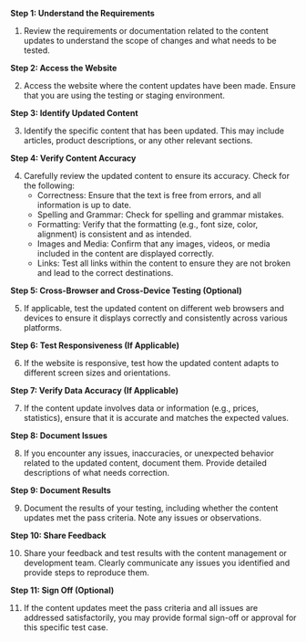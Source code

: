 **Step 1: Understand the Requirements**

1. Review the requirements or documentation related to the content updates to understand the scope of changes and what needs to be tested.

**Step 2: Access the Website**

2. Access the website where the content updates have been made. Ensure that you are using the testing or staging environment.

**Step 3: Identify Updated Content**

3. Identify the specific content that has been updated. This may include articles, product descriptions, or any other relevant sections.

**Step 4: Verify Content Accuracy**

4. Carefully review the updated content to ensure its accuracy. Check for the following:
   - Correctness: Ensure that the text is free from errors, and all information is up to date.
   - Spelling and Grammar: Check for spelling and grammar mistakes.
   - Formatting: Verify that the formatting (e.g., font size, color, alignment) is consistent and as intended.
   - Images and Media: Confirm that any images, videos, or media included in the content are displayed correctly.
   - Links: Test all links within the content to ensure they are not broken and lead to the correct destinations.

**Step 5: Cross-Browser and Cross-Device Testing (Optional)**

5. If applicable, test the updated content on different web browsers and devices to ensure it displays correctly and consistently across various platforms.

**Step 6: Test Responsiveness (If Applicable)**

6. If the website is responsive, test how the updated content adapts to different screen sizes and orientations.

**Step 7: Verify Data Accuracy (If Applicable)**

7. If the content update involves data or information (e.g., prices, statistics), ensure that it is accurate and matches the expected values.

**Step 8: Document Issues**

8. If you encounter any issues, inaccuracies, or unexpected behavior related to the updated content, document them. Provide detailed descriptions of what needs correction.

**Step 9: Document Results**

9. Document the results of your testing, including whether the content updates met the pass criteria. Note any issues or observations.

**Step 10: Share Feedback**

10. Share your feedback and test results with the content management or development team. Clearly communicate any issues you identified and provide steps to reproduce them.

**Step 11: Sign Off (Optional)**

11. If the content updates meet the pass criteria and all issues are addressed satisfactorily, you may provide formal sign-off or approval for this specific test case.